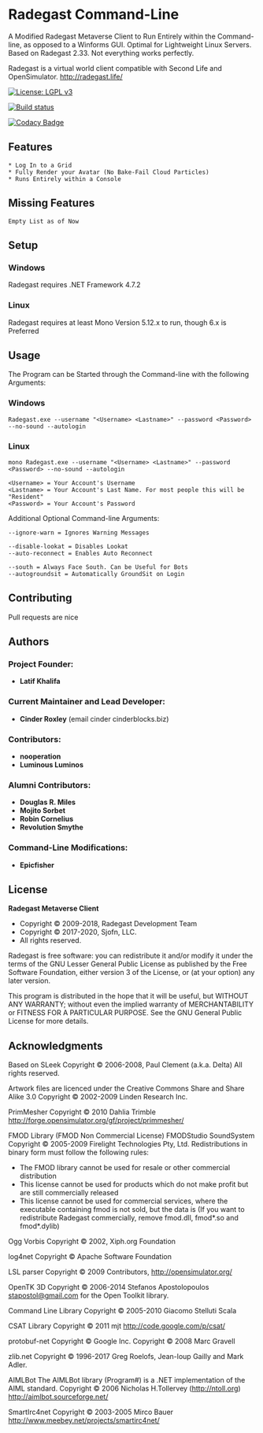 # Radegast Command-Line

A Modified Radegast Metaverse Client to Run Entirely within the Command-line, as opposed to a Winforms GUI. Optimal for Lightweight Linux Servers. Based on Radegast 2.33. Not everything works perfectly.

Radegast is a virtual world client compatible with Second Life and OpenSimulator. http://radegast.life/

[![License: LGPL v3](https://img.shields.io/badge/License-LGPL%20v3-blue.svg)](https://www.gnu.org/licenses/lgpl-3.0)

[![Build status](https://ci.appveyor.com/api/projects/status/g34olv3opd2vho32/branch/master?svg=true)](https://ci.appveyor.com/project/cinderblocks57647/radegast/branch/master)

[![Codacy Badge](https://api.codacy.com/project/badge/Grade/98684cbe995245f7ad1781cf254a742c)](https://www.codacy.com/manual/cinderblocks/radegast?utm_content=cinderblocks/radegast)

## Features

```
* Log In to a Grid
* Fully Render your Avatar (No Bake-Fail Cloud Particles)
* Runs Entirely within a Console
```

## Missing Features

```
Empty List as of Now
```

## Setup

### Windows

Radegast requires .NET Framework 4.7.2

### Linux

Radegast requires at least Mono Version 5.12.x to run, though 6.x is Preferred

## Usage

The Program can be Started through the Command-line with the following Arguments:

### Windows

`Radegast.exe --username "<Username> <Lastname>" --password <Password> --no-sound --autologin`

### Linux

`mono Radegast.exe --username "<Username> <Lastname>" --password <Password> --no-sound --autologin`

```
<Username> = Your Account's Username
<Lastname> = Your Account's Last Name. For most people this will be "Resident"
<Password> = Your Account's Password
```

Additional Optional Command-line Arguments:

```
--ignore-warn = Ignores Warning Messages

--disable-lookat = Disables Lookat
--auto-reconnect = Enables Auto Reconnect

--south = Always Face South. Can be Useful for Bots
--autogroundsit = Automatically GroundSit on Login
```

## Contributing

Pull requests are nice

## Authors

### Project Founder:

* **Latif Khalifa**

### Current Maintainer and Lead Developer:

* **Cinder Roxley** (email cinder cinderblocks.biz)

### Contributors:

* **nooperation**
* **Luminous Luminos**

### Alumni Contributors:

* **Douglas R. Miles**
* **Mojito Sorbet**
* **Robin Cornelius**
* **Revolution Smythe**

### Command-Line Modifications:

* **Epicfisher**

## License

**Radegast Metaverse Client**
* Copyright © 2009-2018, Radegast Development Team
* Copyright © 2017-2020, Sjofn, LLC.
* All rights reserved.

 Radegast is free software: you can redistribute it and/or modify it under the terms of the GNU Lesser General Public License as published by the Free Software Foundation, either version 3 of the License, or (at your option) any later version.

 This program is distributed in the hope that it will be useful, but WITHOUT ANY WARRANTY; without even the implied warranty of MERCHANTABILITY or FITNESS FOR A PARTICULAR PURPOSE. See the GNU General Public License for more details.

## Acknowledgments

Based on SLeek
Copyright © 2006-2008, Paul Clement (a.k.a. Delta)
All rights reserved.

Artwork files are licenced under the
Creative Commons Share and Share Alike 3.0
Copyright © 2002-2009 Linden Research Inc.

PrimMesher
Copyright © 2010 Dahlia Trimble
http://forge.opensimulator.org/gf/project/primmesher/

FMOD Library (FMOD Non Commercial License)
FMODStudio SoundSystem Copyright © 2005-2009 Firelight Technologies Pty, Ltd.
Redistributions in binary form must follow the following rules:
* The FMOD library cannot be used for resale or other commercial distribution
* This license cannot be used for products which do not make profit but are still commercially released
* This license cannot be used for commercial services, where the executable containing fmod is not sold, but the data is
(If you want to redistribute Radegast commercially, remove fmod.dll, fmod*.so and fmod*.dylib)

Ogg Vorbis
Copyright © 2002, Xiph.org Foundation

log4net
Copyright © Apache Software Foundation

LSL parser
Copyright © 2009 Contributors, http://opensimulator.org/

OpenTK 3D
Copyright © 2006-2014 Stefanos Apostolopoulos <stapostol@gmail.com> for the Open Toolkit library.

Command Line Library
Copyright © 2005-2010 Giacomo Stelluti Scala

CSAT Library
Copyright © 2011 mjt
http://code.google.com/p/csat/

protobuf-net
Copyright © Google Inc.
Copyright © 2008 Marc Gravell

zlib.net
Copyright © 1996-2017 Greg Roelofs, Jean-loup Gailly and Mark Adler.

AIMLBot
The AIMLBot library (Program#) is a .NET implementation of the AIML standard.
Copyright © 2006 Nicholas H.Tollervey (http://ntoll.org)
http://aimlbot.sourceforge.net/

SmartIrc4net
Copyright © 2003-2005 Mirco Bauer
http://www.meebey.net/projects/smartirc4net/
